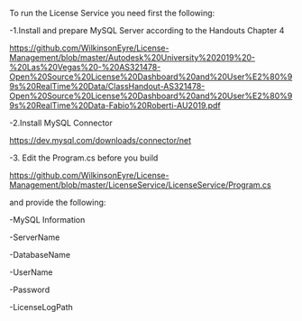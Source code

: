 To run the License Service you need first the following:

-1.Install and prepare MySQL Server according to the Handouts Chapter 4

https://github.com/WilkinsonEyre/License-Management/blob/master/Autodesk%20University%202019%20-%20Las%20Vegas%20-%20AS321478-Open%20Source%20License%20Dashboard%20and%20User%E2%80%99s%20RealTime%20Data/ClassHandout-AS321478-Open%20Source%20License%20Dashboard%20and%20User%E2%80%99s%20RealTime%20Data-Fabio%20Roberti-AU2019.pdf

-2.Install MySQL Connector 

https://dev.mysql.com/downloads/connector/net

-3. Edit the Program.cs before you build

https://github.com/WilkinsonEyre/License-Management/blob/master/LicenseService/LicenseService/Program.cs

and provide the following:

-MySQL Information 

-ServerName 

-DatabaseName 

-UserName

-Password

-LicenseLogPath 
